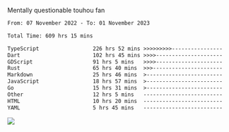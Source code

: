 Mentally questionable touhou fan



<!--START_SECTION:waka-->

```txt
From: 07 November 2022 - To: 01 November 2023

Total Time: 609 hrs 15 mins

TypeScript                 226 hrs 52 mins >>>>>>>>>----------------   37.25 %
Dart                       102 hrs 45 mins >>>>---------------------   16.87 %
GDScript                   91 hrs 5 mins   >>>>---------------------   14.96 %
Rust                       65 hrs 40 mins  >>>----------------------   10.78 %
Markdown                   25 hrs 46 mins  >------------------------   04.23 %
JavaScript                 18 hrs 57 mins  >------------------------   03.11 %
Go                         15 hrs 31 mins  >------------------------   02.55 %
Other                      12 hrs 5 mins   -------------------------   01.99 %
HTML                       10 hrs 20 mins  -------------------------   01.70 %
YAML                       5 hrs 45 mins   -------------------------   00.95 %
```

<!--END_SECTION:waka-->

![](https://cdn.discordapp.com/attachments/825577206696771664/1166420405674856468/win.gif?ex=654a6ca7&is=6537f7a7&hm=84f02d38afcaba0d0e8904ff04caaa8c281686a27d5cdea7403e065ad7b47f78&)
